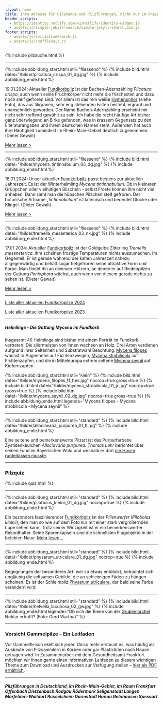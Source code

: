 ```yaml
---
layout: home
title: Ihre Adresse für Pilzkunde und Pilzführungen, nicht nur im Rhein-Main-Gebiet
header_scripts:
  - https://identity.netlify.com/v1/netlify-identity-widget.js
  - assets/js/simple-jekyll-search/simple-jekyll-search.min.js
footer_scripts:
  - assets/js/initializeSearch.js
  - assets/js/shuffleQuiz.js
---
```

{% include pilzsuche.html %}

- - -

{% include abbildung_start.html stil="fliessend" %}
{% include bild.html datei="/bilder/plicatura_crispa_01_dg.jpg" %}
{% include abbildung_ende.html %}

19.01.2024: Aktueller [Fundkorbpilz](AA "Glossar-") ist der Buchen-Adernzähling *Plicatura crispa*, auch wenn seine Fruchtkörper nicht mehr die frischesten und dazu noch steif gefroren sind. Vor allem ist das rein weiße [Hymenophor](Hymenophor "Glossar") (siehe Foto), das aus filigranen, sehr eng stehenden Falten besteht, ergraut und unansehnlich geworden. Der Name Buchen-Adernzähling erscheint mir nicht sehr treffend gewählt zu sein. Ich habe die recht häufige Art bisher ganz überwiegend an Birke gefunden, was in krassem Gegensatz zu den Literaturangaben und ihrem deutschen Namen steht. Außerdem hat auch ihre Häufigkeit zumindest im Rhein-Main-Gebiet deutlich zugenommen. (Dieter Gewalt)

[Mehr lesen >](/pilze/plicatura-crispa-buchen-adernzähling)

 <div style="clear:  both"></div>

- - -

{% include abbildung_start.html stil="fliessend" %}
{% include bild.html datei="/bilder/mycena_tintinnabulum_03_dg.jpg" %}
{% include abbildung_ende.html %}

18.01.2024: Unser aktueller [Fundkorbpilz](AA "Glossar-") passt bestens zur aktuellen Jahreszeit. Es ist der Winterhelmling *Mycena tintinnabulum*. Ob in kleineren Grüppchen oder vielhütigen Büscheln -  selbst Fröste können ihm nicht viel anhaben. Dann sieht man die hübschen Pilzchen steif gefroren. Der botanische Artname *„tintinnabulum“*  ist lateinisch und bedeutet Glocke oder Klingel. (Dieter Gewalt)

[Mehr lesen >](/pilze/mycena-tintinnabulum-winterhelmling)

<div style="clear:  both"></div>

- - -

{% include abbildung_start.html stil="fliessend" %}
{% include bild.html datei="/bilder/tremella_mesenterica_03_nk.jpg" %}
{% include abbildung_ende.html %}

17.01.2024: Aktueller [Fundkorbpilz](AA "Glossar-") ist der Goldgelbe Zitterling *Tremella meseneterica*. Ihm scheinen frostige Temperaturen nichts auszumachen. Im Gegenteil. Er ist gerade während der kalten Jahreszeit nahezu allgegenwärtig und behält sogar tiefgefroren seine attraktive Form und Farbe. Man findet ihn an diversen Hölzern, an denen er auf Rindenpilzen der Gattung *Peniophora* wächst, auch wenn von diesem gerade nichts zu sehen ist. (Dieter Gewalt)

[Mehr lesen >](/pilze/tremella-mesenterica-goldgelber-zitterling)

<div style="clear:  both"></div>

- - -

[Liste aller aktuellen Fundkorbpilze 2024](/artikel/liste-aller-aktuellen-fundkorbpilze-2024.html)

[Liste aller aktuellen Fundkorbpilze 2023](/artikel/liste-aller-aktuellen-fundkorbpilze-2023.html)

- - -

##### Helmlinge - Die Gattung *Mycena* im Fundkorb

Insgesamt 40 Helmlinge sind bisher mit einem Porträt im Fundkorb vertreten. Die allermeisten von ihnen wachsen an Holz. Drei Arten verdienen aufgrund ihrer Seltenheit und Substratwahl Beachtung. [Mycena filopes](/pilze/mycena-filopes-zerbrechlicher-fadenhelmling) wächst in Augenhöhe auf Fichtenzweigen, [Mycena strobilicola](/pilze/mycena-strobilicola-fichtenzapfenhelmling) auf Fichtenzapfen, und die in Mitteleuropa extrem seltene [Mycena seynii](/pilze/mycena-seynii-mediterraner-kiefernzapfenhelmling) auf Kiefernzapfen.

{% include abbildung_start.html stil="klein" %}
{% include bild.html datei="/bilder/mycena_filopes_11_hes.jpg" nocrop=true gross=true %}
{% include bild.html datei="/bilder/mycena_strobilicola_01_jr.jpg" nocrop=true gross=true %}
{% include bild.html datei="/bilder/mycena_seynii_02_dg.jpg" nocrop=true gross=true %}
{% include abbildung_ende.html legende="Mycena filopes - Mycena strobilicola - Mycena seynii" %}

- - -

{% include abbildung_start.html stil="standard" %}
{% include bild.html datei="/bilder/alloclavaria_purpurea_01_tl.jpg" %}
{% include abbildung_ende.html %}

Eine seltene und bemerkenswerte Pilzart ist das Purpurfarbene Zystidenkeulchen *Alloclavaria purpurea*. *Thomas Lehr* berichtet über seinen Fund im Bayerischen Wald und weshalb er dort [die Hosen runterlassen musste](/pilze/alloclavaria-purpurea-purpurfarbenes-zystidenkeulchen).

- - -

### Pilzquiz

{% include quiz.html %}

- - -

{% include abbildung_start.html stil="standard" %}
{% include bild.html datei="/bilder/pilobolus_kleinii_01_dg.jpg" nocrop=true %}
{% include abbildung_ende.html %}

Ein besonders faszinierender [Fundkorbpilz](AA "Glossar-") ist der *Pillenwerfer (Pilobolus kleinii)*, den man so wie auf dem Foto nur mit einer stark vergrößernden Lupe sehen kann. Trotz seiner Winzigkeit ist er ein bemerkenswerter Rekordhalter. Seine Sporenkapseln sind die schnellsten Flugobjekte in der belebten Natur. [Mehr lesen...](/pilze/pilobolus-kleinii-pillenwerfer)

- - -

{% include abbildung_start.html stil="standard" %}
{% include bild.html datei="/bilder/physarum_utriculare_01_dg.jpg" nocrop=true %}
{% include abbildung_ende.html %}

Begegnungen der besonderen Art: wer so etwas entdeckt, betrachtet sich ungläubig die seltsamen Gebilde, die an schleimigen Fäden zu hängen scheinen. Es ist der Schleimpilz [Physarum utriculare](/pilze/physarum-utriculare-fadenfruchtschleimpilz), der bald seine Farbe verändern wird.

- - -

{% include abbildung_start.html stil="standard" %}
{% include bild.html datei="/bilder/helvella_lacunosa_02_gw.jpg" %}
{% include abbildung_ende.html legende="Ob sich die Biene von der <a href='/pilze/helvella-lacunosa-grubenlorchel'>Grubenlorchel</a> Nektar erhofft?  (Foto: Gerd Wartha)" %}

- - -

### Vorsicht Gammelpilze – Ein Leitfaden

Vor Gammelfleisch ekelt sich jeder. Umso mehr erstaunt es, was häufig als Ausbeute von Pilzsammlern in Körben oder gar Plastiktüten nach Hause getragen wird. In Zusammenarbeit mit dem Gesundheitsamt Frankfurt möchten wir Ihnen gerne einen informativen Leitfaden zu diesem wichtigen Thema zum Download und Ausdrucken zur Verfügung stellen – [hier als PDF erhältlich](/assets/docs/Fundkorb.de-Gammelpilze.pdf).

- - -

##### Pilzführungen in Deutschland, im Rhein-Main-Gebiet, im Raum Frankfurt Offenbach Dietzenbach Rodgau Rödermark Seligenstadt Langen Mörfelden-Walldort Rüsselsheim Darmstadt Hanau Gelnhausen Spessart